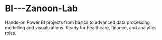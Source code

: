 # BI---Zanoon-Lab
Hands-on Power BI projects from basics to advanced data processing, modelling and visualizations. Ready for healthcare, finance, and analytics roles.
